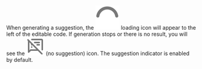 When generating a suggestion, the ![image](../../_assets/code-assistant/loading.svg) loading icon will appear to the left of the editable code. If generation stops or there is no result, you will see the ![image](../../_assets/code-assistant/chat_crossed.svg) (no suggestion) icon. The suggestion indicator is enabled by default.